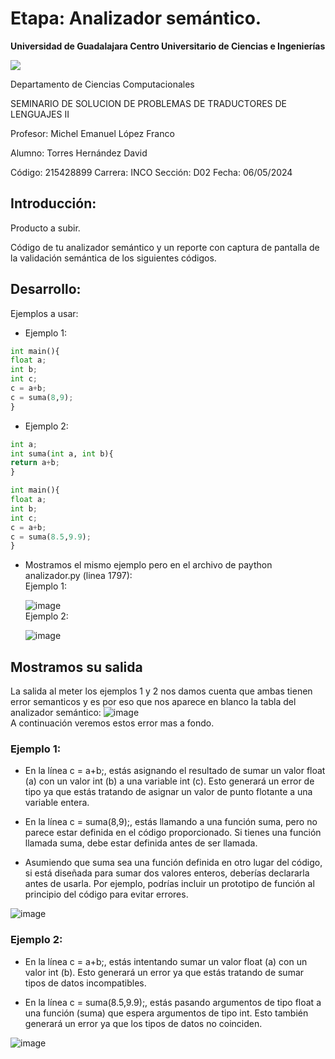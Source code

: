 
# Etapa:  Analizador semántico.
**Universidad de Guadalajara Centro Universitario de Ciencias e Ingenierías**

![](https://seeklogo.com/images/U/Universidad_de_Guadalajara-logo-E221350A81-seeklogo.com.png) <br>

Departamento de Ciencias Computacionales

SEMINARIO DE SOLUCION DE PROBLEMAS DE TRADUCTORES DE LENGUAJES II

Profesor: Michel Emanuel López Franco

Alumno: Torres Hernández David

Código: 215428899	     	Carrera: INCO		Sección: D02		Fecha: 06/05/2024


## **Introducción:**

Producto a subir.

Código de tu analizador semántico y un reporte con captura de pantalla de la validación semántica de los siguientes códigos.


## **Desarrollo:**
Ejemplos a usar: <br>
- Ejemplo 1: 
```python
int main(){
float a;
int b;
int c;
c = a+b;
c = suma(8,9);
}
```

- Ejemplo 2: 
```python
int a;
int suma(int a, int b){
return a+b;
}

int main(){
float a;
int b;
int c;
c = a+b;
c = suma(8.5,9.9);
}
```

- Mostramos el mismo ejemplo pero en el archivo de paython analizador.py (linea 1797): <br>
  Ejemplo 1:
  
  ![image](ejemplo1.jpg) <br>
  Ejemplo 2:
  
  ![image](ejemplo2.jpg) <br>

## Mostramos su salida
La salida al meter los ejemplos 1 y 2 nos damos cuenta que ambas tienen error semanticos y es por eso que nos aparece en blanco la tabla del analizador semántico:
![image](salida1.jpg) <br>
A continuación veremos estos error mas a fondo.

### Ejemplo 1:

- En la línea c = a+b;, estás asignando el resultado de sumar un valor float (a) con un valor int (b) a una variable int (c). Esto generará un error de tipo ya que estás tratando de asignar un valor de punto flotante a una variable entera.

- En la línea c = suma(8,9);, estás llamando a una función suma, pero no parece estar definida en el código proporcionado. Si tienes una función llamada suma, debe estar definida antes de ser llamada.

- Asumiendo que suma sea una función definida en otro lugar del código, si está diseñada para sumar dos valores enteros, deberías declararla antes de usarla. Por ejemplo, podrías incluir un prototipo de función al principio del código para evitar errores.

![image](salida2.jpg) <br>

### Ejemplo 2:

- En la línea c = a+b;, estás intentando sumar un valor float (a) con un valor int (b). Esto generará un error ya que estás tratando de sumar tipos de datos incompatibles.

- En la línea c = suma(8.5,9.9);, estás pasando argumentos de tipo float a una función (suma) que espera argumentos de tipo int. Esto también generará un error ya que los tipos de datos no coinciden.

![image](salida3.jpg) <br>
